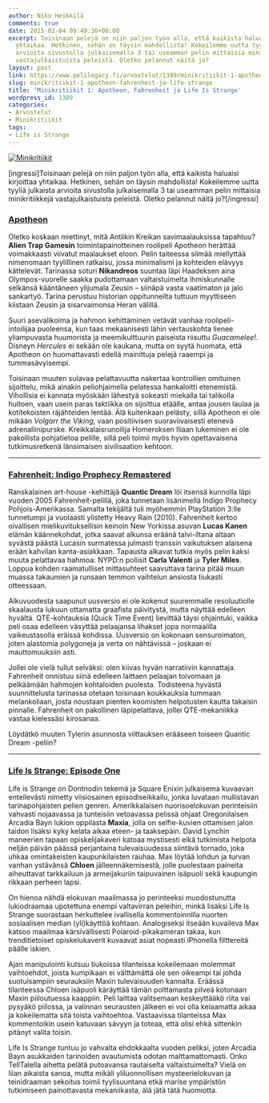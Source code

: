 ```yaml
---
author: Niko Heikkilä
comments: true
date: 2015-02-04 09:49:36+00:00
excerpt: Toisinaan pelejä on niin paljon työn alla, että kaikista haluaisi kirjoittaa
  yhtaikaa. Hetkinen, sehän on täysin mahdollista! Kokeilemme uutta tyyliä julkaista
  arvioita sivustolla julkaisemalla 3 tai useamman pelin mittaisia minikritiikkejä
  vastajulkaistuista peleistä. Oletko pelannut näitä jo?
layout: post
link: https://www.pelilegacy.fi/arvostelut/1389/minikritiikit-1-apotheon-fahrenheit-ja-life-strange
slug: minikritiikit-1-apotheon-fahrenheit-ja-life-strange
title: 'Minikritiikit 1: Apotheon, Fahrenheit ja Life Is Strange'
wordpress_id: 1389
categories:
- Arvostelut
- Minikritiikit
tags:
- Life is Strange
---
```


[![Minikritiikit](/uploads/2015/02/minikritiikit_vol1-600x450.jpg)](/uploads/2015/02/minikritiikit_vol1.jpg)

[ingressi]Toisinaan pelejä on niin paljon työn alla, että kaikista haluaisi kirjoittaa yhtaikaa. Hetkinen, sehän on täysin mahdollista! Kokeilemme uutta tyyliä julkaista arvioita sivustolla julkaisemalla 3 tai useamman pelin mittaisia minikritiikkejä vastajulkaistuista peleistä. Oletko pelannut näitä jo?[/ingressi]







### [**Apotheon**](http://www.apotheongame.com)



Oletko koskaan miettinyt, mitä Antiikin Kreikan savimaalauksissa tapahtuu? **Alien Trap Gamesin** toimintapainotteinen roolipeli Apotheon herättää voimakkaasti viivatut maalaukset eloon. Pelin taiteessa silmää miellyttää nimenomaan tyylillinen ratkaisu, jossa minimalismi ja kohteiden elävyys kättelevät. Tarinassa soturi **Nikandreos** suuntaa läpi Haadeksen aina Olympos-vuorelle saakka pudottamaan valtaistuimelta ihmiskunnalle selkänsä kääntäneen ylijumala Zeusin – siinäpä vasta vaatimaton ja jalo sankartyö. Tarina perustuu historian oppitunneilta tuttuun myyttiseen kiistaan Zeusin ja sisarvaimonsa Heran välillä.

Suuri asevalikoima ja hahmon kehittäminen vetävät vanhaa roolipeli-intoilijaa puoleensa, kun taas mekaanisesti lähin vertauskohta lienee yliampuvasta huumorista ja meemikulttuurin paiseista riisuttu _Guacamelee!_. Disneyn _Hercules_ ei sekään ole kaukana, mutta on syytä huomata, että Apotheon on huomattavasti edellä mainittuja pelejä raaempi ja tummasävyisempi.

Toisinaan muuten sulavaa pelattavuutta nakertaa kontrollien omituinen sijoittelu, mikä ainakin peliohjaimella pelatessa hankaloitti etenemistä. Vihollisia ei kannata myöskään lähestyä sokeasti miekalla tai talikolla huitoen, vaan usein paras taktiikka on sijoittua etäälle, antaa jousen laulaa ja kotitekoisten räjähteiden lentää. Älä kuitenkaan pelästy, sillä Apotheon ei ole mikään _Volgarr the Viking_, vaan positiivisen suoraviivaisesti etenevä adrenaliinipurske. Kreikkalaisrunoilija Homeroksen Iliaan lukeminen ei ole pakollista pohjatietoa pelille, sillä peli toimii myös hyvin opettavaisena tutkimusretkenä länsimaisen sivilisaation kehtoon.



* * *









### [**Fahrenheit: Indigo Prophecy Remastered**](https://www.fahrenheit-game.com)



Ranskalainen art-house -kehittäjä **Quantic Dream** löi itsensä kunnolla läpi vuoden 2005 Fahrenheit-pelillä, joka tunnetaan lisänimellä Indigo Prophecy Pohjois-Amerikassa. Samalta tekijältä tuli myöhemmin PlayStation 3:lle tunnetumpi ja vuolaasti ylistetty Heavy Rain (2010). Fahrenheit kertoo oivallisen mielikuvituksellisin keinoin New Yorkissa asuvan **Lucas Kanen** elämän käännekohdat, jotka saavat alkunsa eräänä talvi-iltana altaan syvästä päästä Lucasin surmatessa julmasti transsin vaikutuksen alaisena erään kahvilan kanta-asiakkaan. Tapausta alkavat tutkia myös pelin kaksi muuta pelattavaa hahmoa: NYPD:n poliisit **Carla Valenti** ja **Tyler Miles**. Loppua kohden raamatulliset mittasuhteet saavuttava tarina pitää muun muassa takaumien ja runsaan temmon vaihtelun ansiosta tiukasti otteessaan.

Alkuvuodesta saapunut uusversio ei ole kokenut suuremmalle resoluutiolle skaalausta lukuun ottamatta graafista päivitystä, mutta näyttää edelleen hyvältä. QTE-kohtauksia (Quick Time Event) lievittää täysi ohjaintuki, vaikka peli osaa edelleen väsyttää pelaajansa lihakset jopa normaalilla vaikeustasolla eräissä kohdissa. Uusversio on kokonaan sensuroimaton, joten alastomia polygoneja ja verta on nähtävissä – joskaan ei mauttomuuksiin asti.

Jollei ole vielä tullut selväksi: olen kiivas hyvän narratiivin kannattaja. Fahrenheit onnistuu siinä edelleen laittaen pelaajan toivomaan ja pelkäämään hahmojen kohtaloiden puolesta. Todisteena hyvästä suunnittelusta tarinassa otetaan toisinaan koukkauksia tummaan melankoliaan, josta noustaan pienten koomisten helpotusten kautta takaisin pinnalle. Fahrenheit on pakollinen läpipelattava, jollei QTE-mekaniikka vastaa kielessäsi kirosanaa.

Löydätkö muuten Tylerin asunnosta viittauksen erääseen toiseen Quantic Dream -peliin?



* * *









### [**Life Is Strange: Episode One**](http://lifeisstrange.com)



Life is Strange on Dontnodin tekemä ja Square Enixin julkaisema kuvaavan enteilevästi nimetty viisiosainen episodiseikkailu, jonka luvataan mullistavan tarinapohjaisten pelien genren. Amerikkalaisen nuorisoelokuvan perinteisiin vahvasti nojaavassa ja tunteisiin vetoavassa pelissä ohjaat Oregonilaisen Arcadia Bayn lukion oppilasta **Maxia**, jolla on selfie-kuvien ottamisen jalon taidon lisäksi kyky kelata aikaa eteen- ja taaksepäin. David Lynchin maneerien tapaan opiskelijakaveri katoaa mystisesti eikä tutkimista helpota neljän päivän päässä perjantaina tulevaisuudessa siintävä tornado, joka uhkaa omintakeisten kaupunkilaisten rauhaa. Max löytää lohdun ja turvan vanhan ystävänsä **Chloen** jälleennäkemisestä, jolle puolestaan paineita aiheuttavat tarkkailuun ja armeijakuriin taipuvainen isäpuoli sekä kaupungin rikkaan perheen lapsi.

On hienoa nähdä elokuvan maailmassa jo perinteeksi muodostunutta lukiodraamaa upotettuna enempi valtavirran peleihin, minkä lisäksi Life Is Strange suorastaan herkuttelee ivallisella kommentoinnilla nuorten sosiaalisen median (yli)käyttöä kohtaan. Analogiseksi itseään kuvaileva Max katsoo maailmaa kärsivällisesti Polaroid-pikakameran takaa, kun trenditietoiset opiskelukaverit kuvaavat asiat nopeasti iPhonella filttereitä päälle iskien.

Ajan manipulointi kutsuu tiukoissa tilanteissa kokeilemaan molemmat vaihtoehdot, joista kumpikaan ei välttämättä ole sen oikeampi tai johda suotuisampiin seurauksiin Maxin tulevaisuuden kannalta. Eräässä tilanteessa Chloen isäpuoli käräyttää tämän polttamasta pilveä kotonaan Maxin piiloutuessa kaappiin. Peli laittaa valitsemaan keskeyttääkö riita vai pysyäkö piilossa, ja valinnan seurausten jälkeen ei voi olla kelaamatta aikaa ja kokeilematta sitä toista vaihtoehtoa. Vastaavissa tilanteissa Max kommentoikin usein katuvaan sävyyn ja toteaa, että olisi ehkä sittenkin pitänyt valita toisin.

Life Is Strange tuntuu jo vahvalta ehdokkaalta vuoden peliksi, joten Arcadia Bayn asukkaiden tarinoiden avautumista odotan malttamattomasti. Onko TellTalella aihetta pelätä putoavansa rautaiselta valtaistuimelta? Vielä on liian aikaista sanoa, mutta mikäli yliluonnollisen mysteerielokuvan ja teinidraaman sekoitus toimii tyylisuuntana etkä marise ympäristön tutkimiseen painottavasta mekaniikasta, älä jätä tätä huomiotta.
